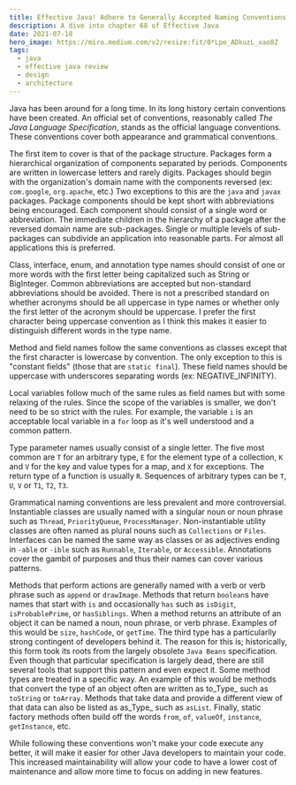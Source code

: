 ```yaml
---
title: Effective Java! Adhere to Generally Accepted Naming Conventions
description: A dive into chapter 68 of Effective Java
date: 2021-07-18
hero_image: https://miro.medium.com/v2/resize:fit/0*Lpe_ADkuzL_xao8Z
tags:
  - java
  - effective java review
  - design
  - architecture
---
```


Java has been around for a long time. In its long history certain conventions have been created. An official set of conventions, reasonably called _The Java Language Specification_, stands as the official language conventions. These conventions cover both appearance and grammatical conventions. 

The first item to cover is that of the package structure. Packages form a hierarchical organization of components separated by periods. Components are written in lowercase letters and rarely digits. Packages should begin with the organization's domain name with the components reversed (ex: `com.google`, `org.apache`, etc.) Two exceptions to this are the `java` and `javax` packages. Package components should be kept short with abbreviations being encouraged. Each component should consist of a single word or abbreviation. The immediate children in the hierarchy of a package after the reversed domain name are sub-packages. Single or multiple levels of sub-packages can subdivide an application into reasonable parts. For almost all applications this is preferred.  

Class, interface, enum, and annotation type names should consist of one or more words with the first letter being capitalized such as String or BigInteger. Common abbreviations are accepted but non-standard abbreviations should be avoided. There is not a prescribed standard on whether acronyms should be all uppercase in type names or whether only the first letter of the acronym should be uppercase. I prefer the first character being uppercase convention as I think this makes it easier to distinguish different words in the type name.

Method and field names follow the same conventions as classes except that the first character is lowercase by convention. The only exception to this is "constant fields" (those that are `static final`). These field names should be uppercase with underscores separating words (ex: NEGATIVE_INFINITY).

Local variables follow much of the same rules as field names but with some relaxing of the rules. Since the scope of the variables is smaller, we don't need to be so strict with the rules. For example, the variable `i` is an acceptable local variable in a `for` loop as it's well understood and a common pattern.

Type parameter names usually consist of a single letter. The five most common are `T` for an arbitrary type, `E` for the element type of a collection, `K` and `V` for the key and value types for a map, and `X` for exceptions. The return type of a function is usually `R`. Sequences of arbitrary types can be `T`, `U`, `V` or `T1`, `T2`, `T3`.

Grammatical naming conventions are less prevalent and more controversial. Instantiable classes are usually named  with a singular noun or noun phrase such as `Thread`, `PriorityQueue`, `ProcessManager`. Non-instantiable utility classes are often named as plural nouns such as `Collections` or `Files`. Interfaces can be named the same way as classes or as adjectives ending in `-able` or `-ible` such as `Runnable`, `Iterable`, or `Accessible`. Annotations cover the gambit of purposes and thus their names can cover various patterns.

Methods that perform actions are generally named with a verb or verb phrase such as `append` or `drawImage`. Methods that return `boolean`s  have names that start with `is` and occasionally `has` such as `isDigit`, `isProbablePrime`, or `hasSiblings`. When a method returns an attribute of an object it can be named a noun, noun phrase, or verb phrase. Examples of this would be `size`, `hashCode`, or `getTime`. The third type has a particularlly strong contingent of developers behind it. The reason for this is; historically, this form took its roots from the largely obsolete `Java Beans` specification. Even though that particular specification is largely dead, there are still several tools that support this pattern and even expect it. Some method types are treated in a specific way. An example of this would be methods that convert the type of an object often are written as to_Type_ such as `toString` or `toArray`. Methods that take data and provide a different view of that data can also be listed as as_Type_ such as `asList`. Finally, static factory methods often build off the words `from`, `of`, `valueOf`, `instance`, `getInstance`, etc.

While following these conventions won't make your code execute any better, it will make it easier for other Java developers to maintain your code. This increased maintainability will allow your code to have a lower cost of maintenance and allow more time to focus on adding in new features. 